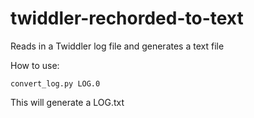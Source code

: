 # twiddler-rechorded-to-text
Reads in a Twiddler log file and generates a text file

How to use:

```
convert_log.py LOG.0
```

This will generate a LOG.txt
